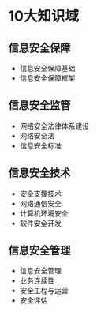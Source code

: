 
# 10大知识域

## 信息安全保障

- 信息安全保障基础
- 信息安全保障框架

## 信息安全监管
- 网络安全法律体系建设
- 网络安全法
- 信息安全标准
  
## 信息安全技术

- 安全支撑技术
- 网络通信安全
- 计算机环境安全
- 软件安全开发

## 信息安全管理

- 信息安全管理
- 业务连续性
- 安全工程与运营
- 安全评估